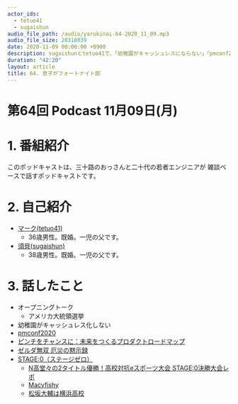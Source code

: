 ```yaml
---
actor_ids:
  - tetuo41
  - sugaishun
audio_file_path: /audio/yarukinai-64-2020_11_09.mp3
audio_file_size: 20318039
date: 2020-11-09 00:00:00 +0900
description: sugaishunとtetuo41で、「幼稚園がキャッシュレスにならない」「pmconf2020」「ゼルダ無双」「STAGE:0」について話しました。
duration: "42:20"
layout: article
title: 64. 息子がフォートナイト部
---
```


# 第64回 Podcast 11月09日(月)

# 1. 番組紹介
  このポッドキャストは、三十路のおっさんと二十代の若者エンジニアが
  雑談ベースで話すポッドキャストです。

# 2. 自己紹介
- [マーク(tetuo41)](https://twitter.com/tetuo41)
  - 36歳男性。既婚。一児の父です。
- [須貝(sugaishun)](https://twitter.com/sugaishun)
  - 38歳男性。既婚。一児の父です。

# 3. 話したこと
- オープニングトーク
  - アメリカ大統領選挙
- 幼稚園がキャッシュレス化しない
- [pmconf2020](https://2020.pmconf.jp/)
- [ピンチをチャンスに：未来をつくるプロダクトロードマップ](https://speakerdeck.com/aki_i/pintiwotiyansuni-wei-lai-wotukurupurodakutorodomatupu-number-pmconf2020)
- [ゼルダ無双 厄災の黙示録](https://www.gamecity.ne.jp/zelda-yakusai/)
- [STAGE:0（ステージゼロ）](https://stage0.jp/)
  - [N高堂々の2タイトル優勝！高校対抗eスポーツ大会 STAGE:0決勝大会レポ](https://gamer2.jp/4239/)
  - [Macyfishy](https://www.youtube.com/channel/UCiFqXmTwHyqd6Of_H0YOh1w/videos)
  - [松坂大輔は横浜高校](https://ja.wikipedia.org/wiki/%E6%9D%BE%E5%9D%82%E5%A4%A7%E8%BC%94)